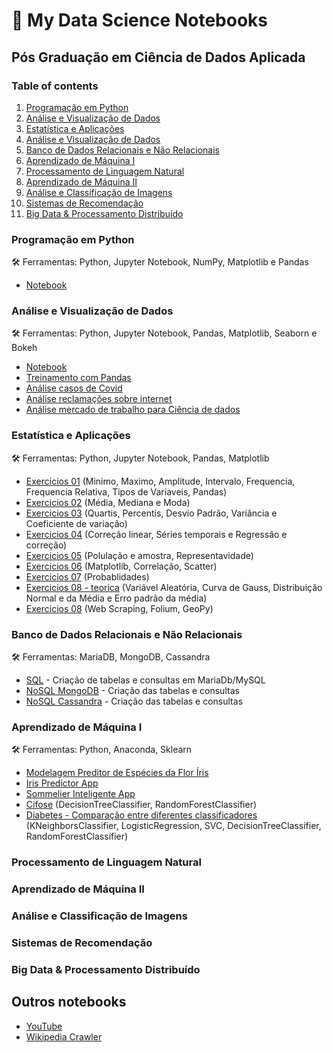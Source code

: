 # 📔 My Data Science Notebooks

## Pós Graduação em Ciência de Dados Aplicada

### Table of contents
1. [Programação em Python](#programacao-em-python)
2. [Análise e Visualização de Dados]()
3. [Estatística e Aplicações]()
4. [Análise e Visualização de Dados]()
5. [Banco de Dados Relacionais e Não Relacionais]()
6. [Aprendizado de Máquina I]()
7. [Processamento de Linguagem Natural]()
8. [Aprendizado de Máquina II]()
9. [Análise e Classificação de Imagens]()
10. [Sistemas de Recomendação]()
11. [Big Data & Processamento Distribuído]()

### Programação em Python <a name="programacao-em-python"></a>

🛠️ Ferramentas: Python, Jupyter Notebook, NumPy, Matplotlib e Pandas
- [Notebook](programacao-em-python/pos-programacao-em-python.ipynb)

### Análise e Visualização de Dados

🛠️ Ferramentas: Python, Jupyter Notebook, Pandas, Matplotlib, Seaborn e Bokeh
- [Notebook](analise-visualizacao-de-dados/analise-de-dados.ipynb)
- [Treinamento com Pandas](analise-visualizacao-de-dados/Treinamento_pandas_2.ipynb)
- [Análise casos de Covid](analise-visualizacao-de-dados/tarefa-01.ipynb)
- [Análise reclamações sobre internet](analise-visualizacao-de-dados/tarefa-02.ipynb)
- [Análise mercado de trabalho para Ciência de dados](analise-visualizacao-de-dados/data_hackers_survey_2019.ipynb)

### Estatística e Aplicações
🛠️ Ferramentas: Python, Jupyter Notebook, Pandas, Matplotlib

- [Exercicios 01](estatistica-e-aplicacoes/aula01_pratica.ipynb) (Minimo, Maximo, Amplitude, Intervalo, Frequencia, Frequencia Relativa, Tipos de Variaveis, Pandas)
- [Exercicios 02](estatistica-e-aplicacoes/exercicios_aula02.ipynb) (Média, Mediana e Moda)
- [Exercicios 03](estatistica-e-aplicacoes/aula03_pratica.ipynb) (Quartis, Percentis, Desvio Padrão, Variância e Coeficiente de variação)
- [Exercicios 04](estatistica-e-aplicacoes/aula04_pratica.ipynb) (Correção linear, Séries temporais e Regressão e correção)
- [Exercicios 05](estatistica-e-aplicacoes/aula05_pratica.ipynb) (Polulação e amostra, Representavidade)
- [Exercicios 06](estatistica-e-aplicacoes/aula06_pratica.ipynb) (Matplotlib, Correlação, Scatter)
- [Exercicios 07](estatistica-e-aplicacoes/aula_07_pratica.ipynb) (Probablidades)
- [Exercicios 08 - teorica](estatistica-e-aplicacoes/aula_08_teorica.ipynb) (Variável Aleatória, Curva de Gauss, Distribuição Normal e da Média e Erro padrão da média)
- [Exercicios 08](estatistica-e-aplicacoes/aula_08_pratica.ipynb) (Web Scraping, Folium, GeoPy)

### Banco de Dados Relacionais e Não Relacionais
🛠️ Ferramentas: MariaDB, MongoDB, Cassandra
- [SQL](banco-de-dados/sql.md) - Criação de tabelas e consultas em MariaDb/MySQL
- [NoSQL MongoDB](banco-de-dados/mongodb.md) - Criação das tabelas e consultas
- [NoSQL Cassandra](banco-de-dados/cassandra.md) - Criação das tabelas e consultas

### Aprendizado de Máquina I
🛠️ Ferramentas: Python, Anaconda, Sklearn
- [Modelagem Preditor de Espécies da Flor Íris](aprendizado-de-maquina-i/iris-predictor-app/notebooks/modelagem.ipynb)
- [Iris Predictor App](https://github.com/andredarcie/iris-predictor-app)
- [Sommelier Inteligente App](https://github.com/andredarcie/sommelier-inteligente-app)   
- [Cifose](aprendizado-de-maquina-i/analise-de-classificadores/kyphosis_make_model.ipynb) (DecisionTreeClassifier, RandomForestClassifier)
- [Diabetes - Comparação entre diferentes classificadores](aprendizado-de-maquina-i/analise-de-classificadores/modelagem_v2.ipynb) (KNeighborsClassifier, LogisticRegression, SVC, DecisionTreeClassifier, RandomForestClassifier)

### Processamento de Linguagem Natural
### Aprendizado de Máquina II
### Análise e Classificação de Imagens
### Sistemas de Recomendação
### Big Data & Processamento Distribuído

## Outros notebooks
- [YouTube](outros-notebooks/youtube.ipynb)
- [Wikipedia Crawler](outros-notebooks/video-game-considered-the-best.ipynb)
